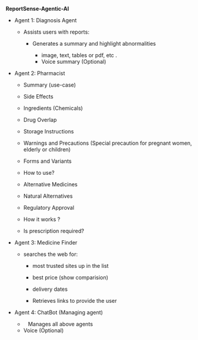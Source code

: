**ReportSense-Agentic-AI**

- Agent  1: Diagnosis Agent 
  
  - Assists users with reports:
    
    - Generates a summary and highlight abnormalities 
      
      - image, text, tables or pdf, etc .
      - Voice summary (Optional)

- Agent 2: Pharmacist
  
  - Summary (use-case) 
  
  - Side Effects
  
  - Ingredients (Chemicals)
  
  - Drug Overlap

  - Storage Instructions

  - Warnings and Precautions (Special precaution for pregnant women, elderly or children)

  - Forms and Variants 

  - How to use?

  - Alternative Medicines

  - Natural Alternatives 

  - Regulatory Approval 

  - How it works ?   
  
  - Is prescription required? 

- Agent 3: Medicine Finder 
  
  - searches the web for:
    
    - most trusted sites up in the list
    
    - best price (show comparision)
    
    - delivery dates 
    
    - Retrieves links to provide the user

- Agent 4: ChatBot (Managing agent)
  
  -    Manages all above agents 
  -    Voice (Optional)



